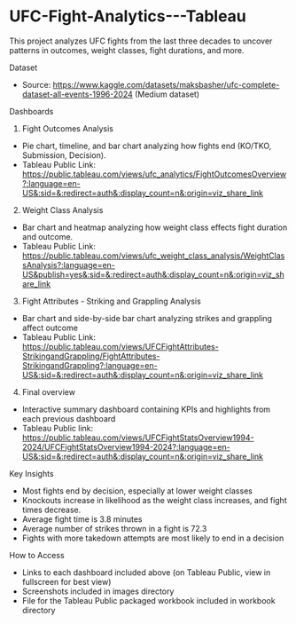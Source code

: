 # UFC-Fight-Analytics---Tableau
This project analyzes UFC fights from the last three decades to uncover patterns in outcomes, weight classes, fight durations, and more. 

Dataset
- Source: https://www.kaggle.com/datasets/maksbasher/ufc-complete-dataset-all-events-1996-2024 (Medium dataset)

Dashboards
1. Fight Outcomes Analysis
 - Pie chart, timeline, and bar chart analyzing how fights end (KO/TKO, Submission, Decision).
 - Tableau Public Link: https://public.tableau.com/views/ufc_analytics/FightOutcomesOverview?:language=en-US&:sid=&:redirect=auth&:display_count=n&:origin=viz_share_link
2. Weight Class Analysis
 - Bar chart and heatmap analyzing how weight class effects fight duration and outcome.
 - Tableau Public Link: https://public.tableau.com/views/ufc_weight_class_analysis/WeightClassAnalysis?:language=en-US&publish=yes&:sid=&:redirect=auth&:display_count=n&:origin=viz_share_link
3. Fight Attributes - Striking and Grappling Analysis
 - Bar chart and side-by-side bar chart analyzing strikes and grappling affect outcome
 - Tableau Public Link: https://public.tableau.com/views/UFCFightAttributes-StrikingandGrappling/FightAttributes-StrikingandGrappling?:language=en-US&:sid=&:redirect=auth&:display_count=n&:origin=viz_share_link
4. Final overview
 - Interactive summary dashboard containing KPIs and highlights from each previous dashboard
 - Tableau Public link: https://public.tableau.com/views/UFCFightStatsOverview1994-2024/UFCFightStatsOverview1994-2024?:language=en-US&:sid=&:redirect=auth&:display_count=n&:origin=viz_share_link

Key Insights
- Most fights end by decision, especially at lower weight classes
- Knockouts increase in likelihood as the weight class increases, and fight times decrease.
- Average fight time is 3.8 minutes
- Average number of strikes thrown in a fight is 72.3
- Fights with more takedown attempts are most likely to end in a decision

How to Access
- Links to each dashboard included above (on Tableau Public, view in fullscreen for best view)
- Screenshots included in images directory
- File for the Tableau Public packaged workbook included in workbook directory

